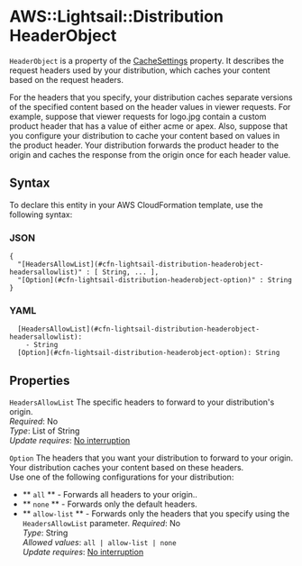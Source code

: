 # AWS::Lightsail::Distribution HeaderObject<a name="aws-properties-lightsail-distribution-headerobject"></a>

`HeaderObject` is a property of the [CacheSettings](https://docs.aws.amazon.com/AWSCloudFormation/latest/UserGuide/aws-properties-lightsail-distribution-cachesettings.html) property\. It describes the request headers used by your distribution, which caches your content based on the request headers\.

For the headers that you specify, your distribution caches separate versions of the specified content based on the header values in viewer requests\. For example, suppose that viewer requests for logo\.jpg contain a custom product header that has a value of either acme or apex\. Also, suppose that you configure your distribution to cache your content based on values in the product header\. Your distribution forwards the product header to the origin and caches the response from the origin once for each header value\.

## Syntax<a name="aws-properties-lightsail-distribution-headerobject-syntax"></a>

To declare this entity in your AWS CloudFormation template, use the following syntax:

### JSON<a name="aws-properties-lightsail-distribution-headerobject-syntax.json"></a>

```
{
  "[HeadersAllowList](#cfn-lightsail-distribution-headerobject-headersallowlist)" : [ String, ... ],
  "[Option](#cfn-lightsail-distribution-headerobject-option)" : String
}
```

### YAML<a name="aws-properties-lightsail-distribution-headerobject-syntax.yaml"></a>

```
  [HeadersAllowList](#cfn-lightsail-distribution-headerobject-headersallowlist):
    - String
  [Option](#cfn-lightsail-distribution-headerobject-option): String
```

## Properties<a name="aws-properties-lightsail-distribution-headerobject-properties"></a>

`HeadersAllowList` <a name="cfn-lightsail-distribution-headerobject-headersallowlist"></a>
The specific headers to forward to your distribution's origin\.  
_Required_: No  
_Type_: List of String  
_Update requires_: [No interruption](https://docs.aws.amazon.com/AWSCloudFormation/latest/UserGuide/using-cfn-updating-stacks-update-behaviors.html#update-no-interrupt)

`Option` <a name="cfn-lightsail-distribution-headerobject-option"></a>
The headers that you want your distribution to forward to your origin\. Your distribution caches your content based on these headers\.  
Use one of the following configurations for your distribution:

- ** `all` ** \- Forwards all headers to your origin\.\.
- ** `none` ** \- Forwards only the default headers\.
- ** `allow-list` ** \- Forwards only the headers that you specify using the `HeadersAllowList` parameter\.
  _Required_: No  
  _Type_: String  
  _Allowed values_: `all | allow-list | none`  
  _Update requires_: [No interruption](https://docs.aws.amazon.com/AWSCloudFormation/latest/UserGuide/using-cfn-updating-stacks-update-behaviors.html#update-no-interrupt)

